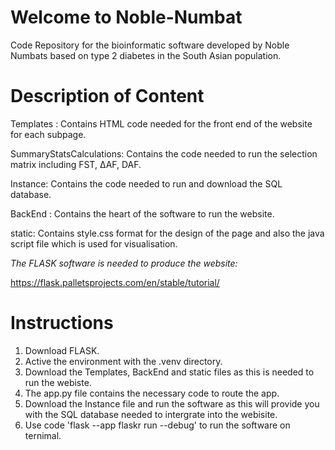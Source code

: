 # Welcome to Noble-Numbat
Code Repository for the bioinformatic software developed by Noble Numbats based on type 2 diabetes in the South Asian population.
# Description of Content 
Templates : Contains HTML code needed for the front end of the website for each subpage.

SummaryStatsCalculations: Contains the code needed to run the selection matrix including FST, ∆AF, DAF.

Instance: Contains the code needed to run and download the SQL database.

BackEnd : Contains the heart of the software to run the website.

static: Contains style.css format for the design of the page and also the java script file which is used for visualisation.

*The FLASK software is needed to produce the website:*

https://flask.palletsprojects.com/en/stable/tutorial/

# Instructions 
1. Download FLASK.
2. Active the environment with the .venv directory.
3. Download the Templates, BackEnd and static files as this is needed to run the webiste.
4. The app.py file contains the necessary code to route the app.
5. Download the Instance file and run the software as this will provide you with the SQL database needed to intergrate into the webisite.
6. Use code 'flask --app flaskr run --debug' to run the software on ternimal.
